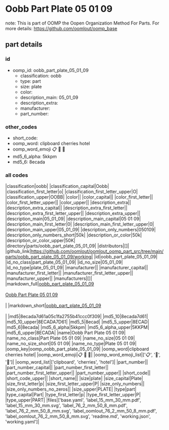 # Oobb Part Plate 05 01 09  

note: This is part of OOMP the Oopen Organization Method For Parts. For more details: https://github.com/oomlout/oomp_base

##  part details





### id
* oomp_id: oobb_part_plate_05_01_09
  * classification: oobb
  * type: part
  * size: plate
  * color: 
  * description_main: 05_01_09
  * description_extra: 
  * manufacturer: 
  * part_number: 

### other_codes
* short_code: 
* oomp_word: clipboard cherries hotel
* oomp_word_emoji :clipboard: :cherries: :hotel:
* md5_6_alpha: 5kkpm
* md5_6: 8ecada

### all codes 
|classification|oobb|
|classification_capital|Oobb|
|classification_first_letter|o|
|classification_first_letter_upper|O|
|classification_upper|OOBB|
|color||
|color_capital||
|color_first_letter||
|color_first_letter_upper||
|color_upper||
|description_extra||
|description_extra_capital||
|description_extra_first_letter||
|description_extra_first_letter_upper||
|description_extra_upper||
|description_main|05_01_09|
|description_main_capital|05 01 09|
|description_main_first_letter|0|
|description_main_first_letter_upper|0|
|description_main_upper|05_01_09|
|description_only_numbers|050109|
|description_only_numbers_short|50k|
|description_or_color|50k|
|description_or_color_upper|50K|
|directory|parts/oobb_part_plate_05_01_09|
|distributors|[]|
|github_link|https://github.com/oomlout/oomlout_oomp_part_src/tree/main/parts/oobb_part_plate_05_01_09/working|
|id|oobb_part_plate_05_01_09|
|id_no_class|part_plate_05_01_09|
|id_no_size|05_01_09|
|id_no_type|plate_05_01_09|
|manufacturer||
|manufacturer_capital||
|manufacturer_first_letter||
|manufacturer_first_letter_upper||
|manufacturer_upper||
|manufacturers|[]|
|markdown_full|[oobb_part_plate_05_01_09](https://github.com/oomlout/oomlout_oomp_part_src/tree/main/parts/oobb_part_plate_05_01_09/working)<br>[](https://github.com/oomlout/oomlout_oomp_part_src/tree/main/parts/oobb_part_plate_05_01_09/working)<br>[Oobb Part Plate 05 01 09](https://github.com/oomlout/oomlout_oomp_part_src/tree/main/parts/oobb_part_plate_05_01_09/working)<br><br>|
|markdown_short|[oobb_part_plate_05_01_09](https://github.com/oomlout/oomlout_oomp_part_src/tree/main/parts/oobb_part_plate_05_01_09/working)<br><br>|
|md5|8ecada7d61a05c1fa2755b41ccc0f309|
|md5_10|8ecada7d61|
|md5_10_upper|8ECADA7D61|
|md5_5|8ecad|
|md5_5_upper|8ECAD|
|md5_6|8ecada|
|md5_6_alpha|5kkpm|
|md5_6_alpha_upper|5KKPM|
|md5_6_upper|8ECADA|
|name|Oobb Part Plate 05 01 09|
|name_no_class|Part Plate 05 01 09|
|name_no_size|05 01 09|
|name_no_size_short|05 01 09|
|name_no_type|Plate 05 01 09|
|oomp_key|oomp_oobb_part_plate_05_01_09|
|oomp_word|clipboard cherries hotel|
|oomp_word_emoji|:clipboard: :cherries: :hotel:|
|oomp_word_emoji_list|[':clipboard:', ':cherries:', ':hotel:']|
|oomp_word_list|['clipboard', 'cherries', 'hotel']|
|part_number||
|part_number_capital||
|part_number_first_letter||
|part_number_first_letter_upper||
|part_number_upper||
|short_code||
|short_code_upper||
|short_name||
|size|plate|
|size_capital|Plate|
|size_first_letter|p|
|size_first_letter_upper|P|
|size_only_numbers||
|size_only_numbers_no_zeros||
|size_upper|PLATE|
|type|part|
|type_capital|Part|
|type_first_letter|p|
|type_first_letter_upper|P|
|type_upper|PART|
|files|['base.yaml', 'label_15_mm_30_mm.pdf', 'label_15_mm_30_mm.svg', 'label_76_2_mm_50_8_mm.pdf', 'label_76_2_mm_50_8_mm.svg', 'label_oomlout_76_2_mm_50_8_mm.pdf', 'label_oomlout_76_2_mm_50_8_mm.svg', 'readme.md', 'working.json', 'working.yaml']|
